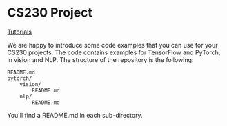 # CS230 Project

[Tutorials](https://cs230-stanford.github.io)


We are happy to introduce some code examples that you can use for your CS230 projects. The code contains examples for TensorFlow and PyTorch, in vision and NLP. The structure of the repository is the following:

```
README.md
pytorch/
    vision/
        README.md
    nlp/
        README.md
```

You'll find a README.md in each sub-directory.
